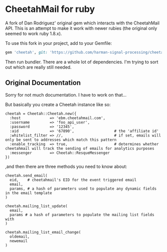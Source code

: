 CheetahMail for ruby
====================

A fork of Dan Rodriguez' original gem which interacts with the CheetahMail API. This is an attempt to make it work with newer rubies (the original only seemed to work ruby 1.8.x).

To use this fork in your project, add to your Gemfile:

```ruby
gem 'cheetah', git: 'https://github.com/harman-signal-processing/cheetah.git'
```

Then run bundler. There are a whole lot of dependencies. I'm trying to sort out which are really still needed.


Original Documentation
----------------------

Sorry for not much documentation. I have to work on that...

But basically you create a Cheetah instance like so:


    cheetah = Cheetah::Cheetah.new({
      :host             => 'ebm.cheetahmail.com',
      :username         => 'foo_api_user',
      :password         => '12345',
      :aid              => '67890',                  # the 'affiliate id'
      :whitelist_filter => //,                       # if set, emails will only be sent to addresses which match this pattern
      :enable_tracking  => true,                     # determines whether cheetahmail will track the sending of emails for analytics purposes
      :messenger        => Cheetah::ResqueMessenger
    })


,and then there are three methods you need to know about:


    cheetah.send_email(
      eid,    # cheetahmail's EID for the event triggered email
      email,
      params, # a hash of parameters used to populate any dynamic fields in the email template
    )
    
    cheetah.mailing_list_update(
      email,
      params # a hash of parameters to populate the mailing list fields with
    )
    
    cheetah.mailing_list_email_change(
      oldemail,
      newemail
    )
